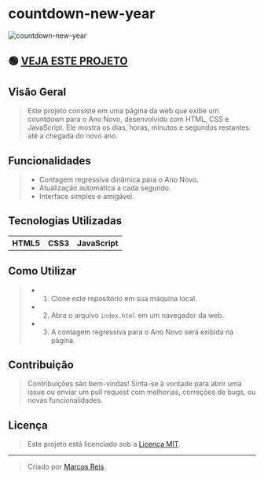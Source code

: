 
# countdown-new-year

![countdown-new-year](https://github.com/marcosreisdevbr/countdown-new-year/assets/167995307/17e2ab7c-0b9d-4071-97f8-3f69af7b483c)


## 🟢 <a href="https://projetos.marcosreis.dev.br/countdown/" target="_blank" rel="noopener"> VEJA ESTE PROJETO </a>


## Visão Geral 

>Este projeto consiste em uma página da web que exibe um countdown para o Ano Novo, desenvolvido com HTML, CSS e JavaScript.
Ele mostra os dias, horas, minutos e segundos restantes até a chegada do novo ano.

## Funcionalidades

>- Contagem regressiva dinâmica para o Ano Novo.
>- Atualização automática a cada segundo.
>- Interface simples e amigável.

## Tecnologias Utilizadas

<table>
   <tr>
      <th> HTML5 </th>
      <th> CSS3 </th>
      <th> JavaScript </th>
  </tr>
</table>

## Como Utilizar

>- 1. Clone este repositório em sua máquina local.
>- 2. Abra o arquivo `index.html` em um navegador da web.
>- 3. A contagem regressiva para o Ano Novo será exibida na página.


## Contribuição

> Contribuições são bem-vindas! Sinta-se à vontade para abrir uma issue ou enviar um pull request com melhorias, correções de bugs, ou novas funcionalidades.

## Licença

>Este projeto está licenciado sob a [Licença MIT](LICENSE).

---

>Criado por [Marcos Reis](https://github.com/marcosreisdevbr).
